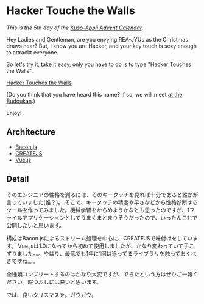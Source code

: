 # Hacker Touche the Walls

*This is the 5th day of the [Kuso-Appli Advent Calendar](http://www.adventar.org/calendars/763).*

Hey Ladies and Gentleman, are you envying REA-JYUs as the Christmas draws near?
But, I know you are Hacker, and your key touch is sexy enough to attrackt everyone.
  
So let's try it, take it easy, only you have to do is to type "Hacker Touches the Walls".  

[Hacker Touches the Walls](http://icoxfog417.github.io/hacker-touches-the-walls/)

(Do you think that you have heard this name? If so, we will meet [at the Budoukan](http://www.nicotouchesthewalls.com/live/2015/07/nico-touches-the-walls-live-special-1.html).)

Enjoy!


## Architecture

* [Bacon.js](https://github.com/baconjs/bacon.js/)
* [CREATEJS](http://www.createjs.com/)
* [Vue.js](http://jp.vuejs.org/)


## Detail

そのエンジニアの性格を測るには、そのキータッチを見れば十分であると誰かが言っていました(誰？)。
そこで、キータッチの精度や早さなどから性格診断するツールを作ってみました。機械学習をからめようかなとも思ったのですが、1ファイルアプリケーションとしてうまくまとまりそうだったので、いったんこれで公開したいと思います。

構成はBacon.jsによるストリーム処理を中心に、CREATEJSで味付けをしています。
Vue.jsは1.0になってから初めて使用しましたが、かなり変わっていて手こずりました。。。やはり、最低でも1年に1回は追ってるライブラリを触っておくべきですね。。。

全種類コンプリートするのはかなり大変ですが、できたという方はぜひご一報ください。暇つぶしには良いと思います。

では、良いクリスマスを。ガウガウ。
